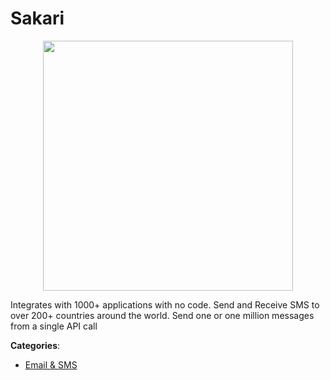# Sakari
<p align="center">
    <img width="400" src="https://raw.githubusercontent.com/apis-list/apis-list/apis/sakari/logo_256x256.png" />
</p>

Integrates with 1000+ applications with no code. Send and Receive SMS to over 200+ countries around the world.  Send one or one million messages from a single API call



**Categories**:
- [Email & SMS](https://github.com/apis-list/apis-list#email-and-sms)




